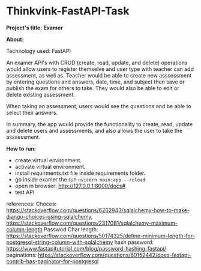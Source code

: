 # Thinkvink-FastAPI-Task

**Project's title:**
**Examer**

**About:**

Technology used: FastAPI

An examer API's with CRUD (create, read, update, and delete) operations would allow users to register themselve and user type with teacher can add assessment, as well as. Teacher would be able to create new asssessment by entering questions and answers, date, time, and subject then save or publish the exam for others to take. They would also be able to edit or delete existing assessment.

When taking an assessment, users would see the questions and be able to select their answers. 

In summary, the app would provide the functionality to create, read, update and delete users and assessments, and also allows the user to take the asssessment.

**How to run:**
- create virtual environment.
- activate virtual environment.
- install requirments.txt file inside requirements folder.
- go inside examer the run `uvicorn main:app --reload`
- open in browser: http://127.0.0.1:8000/docs#
- test API

references:
Choces: https://stackoverflow.com/questions/6262943/sqlalchemy-how-to-make-django-choices-using-sqlalchemy,
        https://stackoverflow.com/questions/2317081/sqlalchemy-maximum-column-length
Passwod Char length: https://stackoverflow.com/questions/50174325/define-minimum-length-for-postgresql-string-column-with-sqlalchemy
hash password: https://www.fastapitutorial.com/blog/password-hashing-fastapi/
paginations: https://stackoverflow.com/questions/60152442/does-fastapi-contrib-has-paginator-for-postgresql
